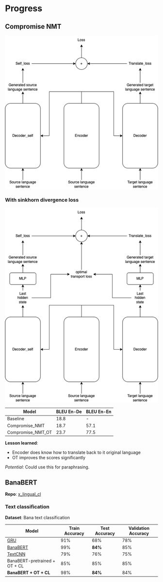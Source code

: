 # Progress

## Compromise NMT

![Architecture of Compromise_NMT](./image/compromise_NMT.png)

### With sinkhorn divergence loss

![Architecture of Compromise_NMT_OT](./image/compromise_NMT_with_ot.png)

| Model | BLEU En-De | BLEU En-En |
| -------- | -------- | -------- |
| Baseline     | 18.8     | -     |
| Compromise_NMT     | 18.7     | 57.1     |
| Compromise_NMT_OT | 23.7 | 77.5 |

**Lesson learned**: 
- Encoder does know how to translate back to it original language
- OT improves the scores significantly

*Potential*: Could use this for paraphrasing.

## BanaBERT

**Repo**: [x_lingual_cl](https://github.com/TokisakiKurumi2001/x_lingual_cl)

### Text classification

**Dataset**: Bana text classification

| Model | Train Accuracy | Test Accuracy | Validation Accuracy |
| ----- | -------------- | ------------- | ------------------- |
| [GRU](https://github.com/TokisakiKurumi2001/rnn_text_classification) | 91% | 68% | 78% |
| [BanaBERT](https://github.com/TokisakiKurumi2001/banabert_cls) | 99% | **84%** | 85% |
| [TextCNN](https://github.com/TokisakiKurumi2001/cnn_text_classification) | 79% | 76% | 75% |
| BanaBERT-pretrained + OT + CL | 85% | 85% | 85% |
| **BanaBERT + OT + CL** | 98% | **84%** | 84% |
